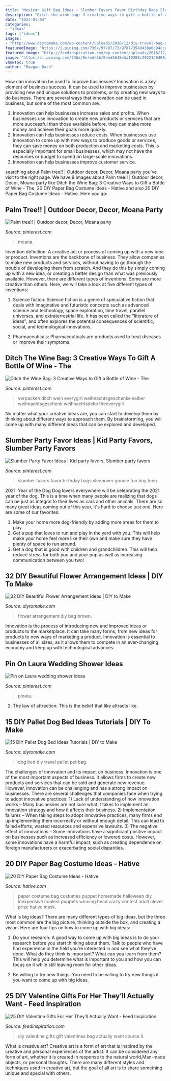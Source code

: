 ```yaml
---
title: "Mexican Gift Bag Ideas ~ Slumber Favors Favor Birthday Bags Sleepover Goodie Fun Boy Teen"
description: "Ditch the wine bag: 3 creative ways to gift a bottle of wine"
date: "2023-01-04"
categories:
- "ideas"
tags: ["ideas"]
images:
- "http://www.diytomake.com/wp-content/uploads/2018/12/diy-travel-bag-dog-bed.jpg"
featuredImage: "https://i.pinimg.com/736x/97/87/73/97877354d438a0c94cccfb776b57a0da.jpg"
featured_image: "http://feedinspiration.com/wp-content/uploads/2016/12/DIY-Valentines-Day-Gift-Bag.jpg"
image: "https://i.pinimg.com/736x/0e/ed/56/0eed5648e3a19208c2922140408ae79d.jpg"
ShowToc: true
author: "Raegan Dach"
---
```



How can innovation be used to improve businesses?
Innovation is a key element of business success. It can be used to improve businesses by providing new and unique solutions to problems, or by creating new ways to do business. There are several ways that innovation can be used in business, but some of the most common are: 
1. Innovation can help businesses increase sales and profits. When businesses use innovation to create new products or services that are more successful than those available before, they can make more money and achieve their goals more quickly.
2. Innovation can help businesses reduce costs. When businesses use innovation to come up with new ways to produce goods or services, they can save money on both production and marketing costs. This is especially important for small businesses, which may not have the resources or budget to spend on large-scale innovations. 
3. Innovation can help businesses improve customer service.

	

		
searching about Palm tree!! | Outdoor decor, Decor, Moana party you've visit to the right page. We have 8 Images about Palm tree!! | Outdoor decor, Decor, Moana party like Ditch the Wine Bag: 3 Creative Ways to Gift a Bottle of Wine - The, 20 DIY Paper Bag Costume Ideas - Hative and also 20 DIY Paper Bag Costume Ideas - Hative. Here you go:
		
    
## Palm Tree!! | Outdoor Decor, Decor, Moana Party

<img loading=lazy src="https://i.pinimg.com/736x/0e/ed/56/0eed5648e3a19208c2922140408ae79d.jpg" onerror="this.onerror=null;this.src='https://tse4.mm.bing.net/th?id=OIP.V0LSKIAhbf-DBEJDypY7oQHaJ3&amp;pid=15.1';" alt="Palm tree!! | Outdoor decor, Decor, Moana party">

_Source: pinterest.com_

>moana. 

	

Invention definition: A creative act or process of coming up with a new idea or product.
Inventions are the backbone of business. They allow companies to make new products and services, without having to go through the trouble of developing them from scratch. And they do this by simply coming up with a new idea, or creating a better design than what was previously available.
However, there are different types of inventions. Some are more creative than others. Here, we will take a look at five different types of inventions:

1) Science fiction: Science fiction is a genre of speculative fiction that deals with imaginative and futuristic concepts such as advanced science and technology, space exploration, time travel, parallel universes, and extraterrestrial life. It has been called the "literature of ideas", and often explores the potential consequences of scientific, social, and technological innovations.

2) Pharmaceuticals: Pharmaceuticals are products used to treat diseases or improve their symptoms.

    
## Ditch The Wine Bag: 3 Creative Ways To Gift A Bottle Of Wine - The

<img loading=lazy src="https://i.pinimg.com/736x/8d/45/27/8d45277b2a6d8f16e971908cd9743a84--wine-bags-wine-gifts.jpg" onerror="this.onerror=null;this.src='https://tse4.mm.bing.net/th?id=OIP.st0IED40iMLNMa45yL99UAHaLH&amp;pid=15.1';" alt="Ditch the Wine Bag: 3 Creative Ways to Gift a Bottle of Wine - The">

_Source: pinterest.com_

>verpacken ditch wein everygirl weihnachtsgeschenke selber weihnachtsgeschenk weihnachtsdeko theeverygirl. 

	

No matter what your creative ideas are, you can start to develop them by thinking about different ways to approach them. By brainstorming, you will come up with many different ideas that can be explored and developed.

    
## Slumber Party Favor Ideas | Kid Party Favors, Slumber Party Favors

<img loading=lazy src="https://i.pinimg.com/736x/b0/00/08/b00008239274437ad761e648acbcb48a.jpg" onerror="this.onerror=null;this.src='https://tse4.mm.bing.net/th?id=OIP.lgeetnrtES7qf_YFdOJlUwHaPH&amp;pid=15.1';" alt="Slumber Party Favor Ideas | Kid party favors, Slumber party favors">

_Source: pinterest.com_

>slumber favors favor birthday bags sleepover goodie fun boy teen. 

	

2021: Year of the Dog
Dog lovers everywhere will be celebrating the 2021 year of the dog. This is a time when many people are realizing that dogs can be just as integral to their lives as cars and other animals. There are so many great ideas coming out of this year, it's hard to choose just one. Here are some of our favorites: 
1) Make your home more dog-friendly by adding more areas for them to play.
2) Get a pup that loves to run and play in the yard with you. This will help make your home feel more like their own and make sure they have plenty of space to run around. 
3) Get a dog that is good with children and grandchildren. This will help reduce stress for both you and your pup as well as increasing communication between you two!

    
## 32 DIY Beautiful Flower Arrangement Ideas | DIY To Make

<img loading=lazy src="http://www.diytomake.com/wp-content/uploads/2016/08/flower-arrangement-ideas-1.jpg" onerror="this.onerror=null;this.src='https://tse4.mm.bing.net/th?id=OIP.jkXeK2vdr0CF9gyc5c60BQHaJ4&amp;pid=15.1';" alt="32 DIY Beautiful Flower Arrangement Ideas | DIY to Make">

_Source: diytomake.com_

>flower arrangement diy bag brown. 

	

Innovation is the process of introducing new and improved ideas or products to the marketplace. It can take many forms, from new ideas for products to new ways of marketing a product. Innovation is essential to businesses of all sizes, as it allows them to compete in an ever-changing economy and keep up with technological advances.

    
## Pin On Laura Wedding Shower Ideas

<img loading=lazy src="https://i.pinimg.com/736x/97/87/73/97877354d438a0c94cccfb776b57a0da.jpg" onerror="this.onerror=null;this.src='https://tse2.mm.bing.net/th?id=OIP.YNINA52znga5Uxd1LvulNAHaNK&amp;pid=15.1';" alt="Pin on Laura wedding shower ideas">

_Source: pinterest.com_

>pinata. 

	

2. The law of attraction: This is the belief that like attracts like.

    
## 15 DIY Pallet Dog Bed Ideas Tutorials | DIY To Make

<img loading=lazy src="http://www.diytomake.com/wp-content/uploads/2018/12/diy-travel-bag-dog-bed.jpg" onerror="this.onerror=null;this.src='https://tse1.mm.bing.net/th?id=OIP.hS3tmpexAmjLsQBSPwDbyAHaLH&amp;pid=15.1';" alt="15 DIY Pallet Dog Bed Ideas Tutorials | DIY to Make">

_Source: diytomake.com_

>dog bed diy travel pallet pet bag. 

	

The challenges of innovation and its impact on business.
Innovation is one of the most important aspects of business. It allows firms to create new products and services that can be sold and generate new revenue. However, innovation can be challenging and has a strong impact on businesses. There are several challenges that companies face when trying to adopt innovative practices: 1) Lack of understanding of how innovation works – Many businesses are not sure what it takes to implement an innovation strategy and how it affects their business. 2) Implementation failures – When taking steps to adopt innovative practices, many firms end up implementing them incorrectly or without enough detail. This can lead to failed efforts, wasted resources and expensive lawsuits. 3) The negative effect of innovations – Some innovations have a significant positive impact on businesses such as increased efficiency or lowered costs. However, some innovations have a harmful impact, such as creating dependence on foreign manufacturers or exacerbating social disparities.

    
## 20 DIY Paper Bag Costume Ideas - Hative

<img loading=lazy src="https://hative.com/wp-content/uploads/2014/10/paper-bag-costume-ideas/11-paper-bag-puppet-costume.jpg" onerror="this.onerror=null;this.src='https://tse4.mm.bing.net/th?id=OIP.J1nTWITqcz5X2xdyYwp4DwHaJ4&amp;pid=15.1';" alt="20 DIY Paper Bag Costume Ideas - Hative">

_Source: hative.com_

>paper costume bag costumes puppet homemade halloween diy inexpensive coolest puppets winning head crazy contest adult clever prize hative mask. 

	

What is big ideas?
There are many different types of big ideas, but the three most common are the big picture, thinking outside the box, and creating a vision. Here are four tips on how to come up with big ideas:
1. Do your research: A good way to come up with big ideas is to do your research before you start thinking about them. Talk to people who have had experience in the field you’re interested in and see what they’ve done. What do they think is important? What can you learn from them? This will help you determine what is important to you and how you can focus on it while still leaving room for other ideas.

2. Be willing to try new things: You need to be willing to try new things if you want to come up with big ideas.

    
## 25 DIY Valentine Gifts For Her They’ll Actually Want - Feed Inspiration

<img loading=lazy src="http://feedinspiration.com/wp-content/uploads/2016/12/DIY-Valentines-Day-Gift-Bag.jpg" onerror="this.onerror=null;this.src='https://tse3.mm.bing.net/th?id=OIP.SpZgmjQuIfLqC1KK5xBY2gHaLH&amp;pid=15.1';" alt="25 DIY Valentine Gifts For Her They’ll Actually Want - Feed Inspiration">

_Source: feedinspiration.com_

>diy valentine gifts gift valentines bag actually want source ll. 

	

What is creative art?
Creative art is a form of art that is inspired by the creative and personal experiences of the artist. It can be considered any form of art, whether it is created in response to the natural world,Man-made objects, or personal thoughts. There are many different styles and techniques used in creative art, but the goal of all art is to share something unique and special with others.

